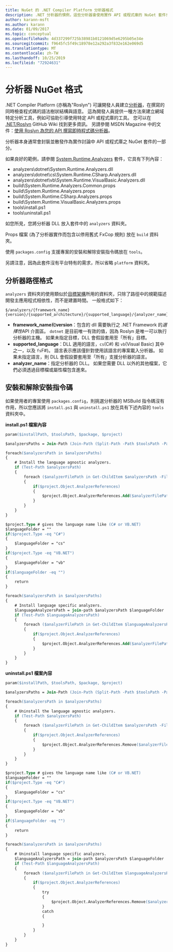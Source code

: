 ```yaml
---
title: NuGet 的 .NET Compiler Platform 分析器格式
description: .NET 分析器的慣例，這些分析器會使用實作 API 或程式庫的 NuGet 套件來封裝與散發。
author: karann-msft
ms.author: karann
ms.date: 01/09/2017
ms.topic: conceptual
ms.openlocfilehash: 4d337299f725b38981b0121069d5e6295b05e34e
ms.sourcegitcommit: f9645fc5f49c18978e12a292a3f832e162e069d5
ms.translationtype: MT
ms.contentlocale: zh-TW
ms.lasthandoff: 10/25/2019
ms.locfileid: "72924631"
---
```

# <a name="analyzer-nuget-formats"></a>分析器 NuGet 格式

.NET Compiler Platform (亦稱為"Roslyn") 可讓開發人員建立[分析器](https://github.com/dotnet/roslyn/wiki/How-To-Write-a-C%23-Analyzer-and-Code-Fix)，在撰寫的同時檢查程式碼的語法樹狀結構與語意。 這為開發人員提供一種方法來建立網域特定分析工具，例如可協助引導使用特定 API 或程式庫的工具。 您可以在 [.NET/Roslyn](https://github.com/dotnet/roslyn/wiki) GitHub Wiki 找到更多資訊。 另請參閱 MSDN Magazine 中的文件：[使用 Roslyn 為您的 API 撰寫即時程式碼分析器](https://msdn.microsoft.com/magazine/dn879356.aspx)。

分析器本身通常會封裝並散發作為實作討論中 API 或程式庫之 NuGet 套件的一部分。

如果良好的範例，請參閱 [System.Runtime.Analyzers](https://www.nuget.org/packages/System.Runtime.Analyzers) 套件，它具有下列內容：

- analyzers\dotnet\System.Runtime.Analyzers.dll
- analyzers\dotnet\cs\System.Runtime.CSharp.Analyzers.dll
- analyzers\dotnet\vb\System.Runtime.VisualBasic.Analyzers.dll
- build\System.Runtime.Analyzers.Common.props
- build\System.Runtime.Analyzers.props
- build\System.Runtime.CSharp.Analyzers.props
- build\System.Runtime.VisualBasic.Analyzers.props
- tools\install.ps1
- tools\uninstall.ps1

如您所見，您將分析器 DLL 放入套件中的 `analyzers` 資料夾。

Props 檔案 (為了分析器實作而包含以停用舊式 FxCop 規則) 放在 `build` 資料夾。

使用 `packages.config` 支援專案的安裝和解除安裝指令碼放在 `tools`。

另請注意，因為此套件沒有平台特有的需求，所以省略 `platform` 資料夾。


## <a name="analyzers-path-format"></a>分析器路徑格式

`analyzers` 資料夾的使用類似於[目標架構](../create-packages/supporting-multiple-target-frameworks.md)所用的資料夾，只除了路徑中的規範描述開發主應用程式相依性，而不是建置時間。 一般格式如下：

    $/analyzers/{framework_name}{version}/{supported_architecture}/{supported_language}/{analyzer_name}.dll

- **framework_name**和**version**：包含的 dll 需要執行之 .NET Framework 的*選擇性*API 介面區。 `dotnet` 是目前唯一有效的值，因為 Roslyn 是唯一可以執行分析器的主機。 如果未指定目標，DLL 會假設套用至「所有」目標。
- **supported_language**：DLL 適用的語言，`cs`(C#) 和 `vb`(Visual Basic) 其中之一，以及 `fs`F#)。 語言表示應該僅針對使用該語言的專案載入分析器。 如果未指定語言，則 DLL 會假設要套用至「所有」支援分析器的語言。
- **analyzer_name**：指定分析器的 DLL。 如果您需要 DLL 以外的其他檔案，它們必須透過目標檔或屬性檔包含進來。


## <a name="install-and-uninstall-scripts"></a>安裝和解除安裝指令碼

如果使用者的專案使用 `packages.config`，則挑選分析器的 MSBuild 指令碼沒有作用，所以您應該將 `install.ps1` 與 `uninstall.ps1` 放在具有下述內容的 `tools` 資料夾中。

**install.ps1 檔案內容**

```ps
param($installPath, $toolsPath, $package, $project)

$analyzersPaths = Join-Path (Join-Path (Split-Path -Path $toolsPath -Parent) "analyzers" ) * -Resolve

foreach($analyzersPath in $analyzersPaths)
{
    # Install the language agnostic analyzers.
    if (Test-Path $analyzersPath)
    {
        foreach ($analyzerFilePath in Get-ChildItem $analyzersPath -Filter *.dll)
        {
            if($project.Object.AnalyzerReferences)
            {
                $project.Object.AnalyzerReferences.Add($analyzerFilePath.FullName)
            }
        }
    }
}

$project.Type # gives the language name like (C# or VB.NET)
$languageFolder = ""
if($project.Type -eq "C#")
{
    $languageFolder = "cs"
}
if($project.Type -eq "VB.NET")
{
    $languageFolder = "vb"
}
if($languageFolder -eq "")
{
    return
}

foreach($analyzersPath in $analyzersPaths)
{
    # Install language specific analyzers.
    $languageAnalyzersPath = join-path $analyzersPath $languageFolder
    if (Test-Path $languageAnalyzersPath)
    {
        foreach ($analyzerFilePath in Get-ChildItem $languageAnalyzersPath -Filter *.dll)
        {
            if($project.Object.AnalyzerReferences)
            {
                $project.Object.AnalyzerReferences.Add($analyzerFilePath.FullName)
            }
        }
    }
}
```


**uninstall.ps1 檔案內容**

```ps
param($installPath, $toolsPath, $package, $project)

$analyzersPaths = Join-Path (Join-Path (Split-Path -Path $toolsPath -Parent) "analyzers" ) * -Resolve

foreach($analyzersPath in $analyzersPaths)
{
    # Uninstall the language agnostic analyzers.
    if (Test-Path $analyzersPath)
    {
        foreach ($analyzerFilePath in Get-ChildItem $analyzersPath -Filter *.dll)
        {
            if($project.Object.AnalyzerReferences)
            {
                $project.Object.AnalyzerReferences.Remove($analyzerFilePath.FullName)
            }
        }
    }
}

$project.Type # gives the language name like (C# or VB.NET)
$languageFolder = ""
if($project.Type -eq "C#")
{
    $languageFolder = "cs"
}
if($project.Type -eq "VB.NET")
{
    $languageFolder = "vb"
}
if($languageFolder -eq "")
{
    return
}

foreach($analyzersPath in $analyzersPaths)
{
    # Uninstall language specific analyzers.
    $languageAnalyzersPath = join-path $analyzersPath $languageFolder
    if (Test-Path $languageAnalyzersPath)
    {
        foreach ($analyzerFilePath in Get-ChildItem $languageAnalyzersPath -Filter *.dll)
        {
            if($project.Object.AnalyzerReferences)
            {
                try
                {
                    $project.Object.AnalyzerReferences.Remove($analyzerFilePath.FullName)
                }
                catch
                {

                }
            }
        }
    }
}
```
